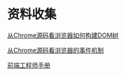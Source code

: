 # 资料收集
[从Chrome源码看浏览器如何构建DOM树](https://zhuanlan.zhihu.com/p/24911872)

[从Chrome源码看浏览器的事件机制](https://zhuanlan.zhihu.com/p/25095179)

[前端工程师手册](https://leohxj.gitbooks.io/front-end-database/content/)
